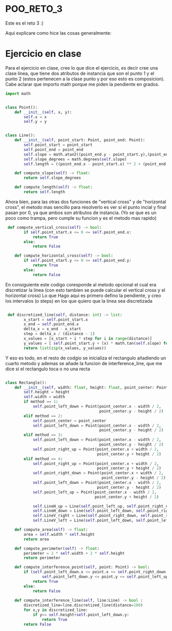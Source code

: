 # POO_RETO_3
Este es el reto 3 :)

Aqui explicare como hice las cosas generalmente:

# Ejercicio en clase
Para el ejercicio en clase, cree lo que dice el ejercicio, es decir cree una clase linea, que tiene dos atributos de instancia que son el punto 1 y el punto 2 (estos pertenecen a la clase punto y por eso esto es composicion). Cabe aclarar que importo math porque me piden la pendiente en grados. 

```python
import math


class Point():
    def __init__(self, x, y):
        self.x = x
        self.y = y


class Line():
    def __init__(self, point_start: Point, point_end: Point):
        self.point_start = point_start
        self.point_end = point_end
        self.slope = math.atan2((point_end.y - point_start.y),(point_end.x - point_start.x))
        self.slope_degrees = math.degrees(self.slope)
        self.length = ((point_end.x - point_start.x) ** 2 + (point_end.y - point_start.y) ** 2) ** 0.5

    def compute_slope(self) -> float:
        return self.slope_degrees

    def compute_length(self) -> float:
        return self.length

```
Ahora bien, para las otras dos funciones de "vertical cross" y de "horizontal cross", el metodo mas sencillo para resolverlo es ver si el punto incial y final pasan por 0, ya que ambos son atributos de instancia. (Yo se que es un poco como trampa, pero cumple su funcion y es el metodo mas rapido)
```python
 def compute_vertical_cross(self) -> bool:
        if self.point_start.x <= 0 <= self.point_end.x:
            return True
        else:
            return False

    def compute_horizontal_cross(self) -> bool:
        if self.point_start.y <= 0 <= self.point_end.y:
            return True
        else:
            return False
```
En consiguiente este codigo coresponde al metodo opcional el cual era discretizar la linea (con esto tambien se puede calcular el vertical cross y el horizontal cross) Lo que Hago aqui es primero defino la pendiente, y creo los intervalos (o steps) en los que quiero que la linea sea discretizada 
```python

 def discretized_line(self, distance: int) -> list:
        x_start = self.point_start.x
        x_end = self.point_end.x
        delta_x = x_end - x_start
        step = delta_x / (distance - 1)
        x_values = [x_start + i * step for i in range(distance)]
        y_values = [ self.point_start.y + (x) * math.tan(self.slope) for x in x_values]
        return list(zip(x_values, y_values))
```
Y eso es todo, en el resto de codgio se inicializa el rectangulo añadiendo un cuarto metodo y ademas se añade la funcion de interference_line, que me dice si el rectangulo toca o no una recta
```python

class Rectangle():
    def __init__(self, width: float, height: float, point_center: Point, method: int):
        self.height = height
        self.width = width
        if method == 1:
            self.point_left_down = Point(point_center.x - width / 2,
                                         point_center.y - height / 2)
        elif method == 2:
            self.point_center = point_center
            self.point_left_down = Point(point_center.x - width / 2,
                                         point_center.y - height / 2)
        elif method == 3:
            self.point_left_down = Point(point_center.x - width / 2,
                                         point_center.y - height / 2)
            self.point_right_up = Point(point_center.x + width / 2,
                                        point_center.y + height / 2)
        elif method == 4:
            self.point_right_up = Point(point_center.x + width / 2,
                                        point_center.y + height / 2)
            self.point_right_down = Point(point_center.x + width / 2,
                                          point_center.y - height / 2)
            self.point_left_down = Point(point_center.x - width / 2,
                                        point_center.y - height / 2)
            self.point_left_up = Point(point_center.x - width / 2,
                                       point_center.y + height / 2)

            self.LineH_up = Line(self.point_left_up, self.point_right_up)
            self.LineH_down = Line(self.point_left_down, self.point_right_down)
            self.LineV_right = Line(self.point_right_down, self.point_right_up)
            self.LineV_left = Line(self.point_left_down, self.point_left_up)

    def compute_area(self) -> float:
        area = self.width * self.height
        return area

    def compute_perimeter(self) -> float:
        perimeter = 2 * self.width + 2 * self.height
        return perimeter

    def compute_interference_point(self, point: Point) -> bool:
        if (self.point_left_down.x <= point.x <= self.point_right_down.x and
                self.point_left_down.y <= point.y <= self.point_left_up.y):
            return True
        else:
            return False
        
    def compute_interference_line(self, line:Line) -> bool :
        discretized_line=line.discretized_line(distance=100)
        for x,y in discretized_line:
            if y>= self.height+self.point_left_down.y:
                return True
        return False
```
